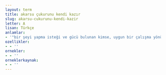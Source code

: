 ```yaml
---
layout: term
title: akarsu çukurunu kendi kazır
slug: akarsu-cukurunu-kendi-kazir
letter: A
lisan: Türkçe
anlamlar:
- '"bir şeyi yapma isteği ve gücü bulunan kimse, uygun bir çalışma yönü ve alanı bulur" anlamında kullanılan bir söz'
ozellikler:
- - ''
ornekler:
- - ''
orneklerkaynak:
- - ''
---
```

